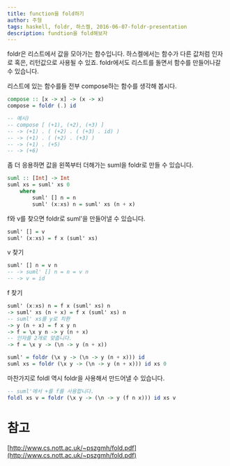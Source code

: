 ```yaml
---
title: function을 fold하기
author: 주형
tags: haskell, foldr, 하스켈, 2016-06-07-foldr-presentation
description: fundtion을 fold해보자
---
```


foldr은 리스트에서 값을 모아가는 함수입니다. 하스켈에서는 함수가 다른 값처럼 인자로 혹은, 리턴값으로 사용될 수 있죠. foldr에서도 리스트를 돌면서 함수를 만들어나갈 수 있습니다.

리스트에 있는 함수를들 전부 compose하는 함수를 생각해 봅시다.
```Haskell
compose :: [x -> x] -> (x -> x)
compose = foldr (.) id

-- 예시)
-- compose [ (+1), (+2), (+3) ]
-- -> (+1) . ( (+2) . ( (+3) . id) )
-- -> (+1) . ( (+2) . (+3) )
-- -> (+1) . (+5)
-- -> (+6)
```

좀 더 응용하면 값을 왼쪽부터 더해가는 suml을 foldr로 만들 수 있습니다.

```Haskell
suml :: [Int] -> Int
suml xs = suml' xs 0
    where
        suml' [] n = n
        suml' (x:xs) n = suml' xs (n + x)
```

f와 v를 찾으면 foldr로 suml'을 만들어낼 수 있습니다.

```Haskell
suml' [] = v
suml' (x:xs) = f x (suml' xs)
```

v 찾기
```Haskell
suml' [] n = v n
-- -> suml' [] n = n = v n
-- -> v = id
```

f 찾기
```Haskell
suml' (x:xs) n = f x (suml' xs) n
-> suml' xs (n + x) = f x (suml' xs) n
-- suml' xs를 y로 치환
-> y (n + x) = f x y n
-> f = \x y n -> y (n + x)
-- 인자를 2개로 맞춥니다.
-> f = \x y -> (\n -> y (n + x))

suml' = foldr (\x y -> (\n -> y (n + x))) id
suml xs = foldr (\x y -> (\n -> y (n + x))) id xs 0
```

마찬가지로 foldl 역시 foldr을 사용해서 만드어낼 수 있습니다.

```Haskell
-- suml'에서 +를 f를 사용합니다.
foldl xs v = foldr (\x y -> (\n -> y (f n x))) id xs v
```

# 참고

[http://www.cs.nott.ac.uk/~pszgmh/fold.pdf](http://www.cs.nott.ac.uk/~pszgmh/fold.pdf)
